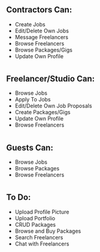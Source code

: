 Contractors Can: 
-
- Create Jobs
- Edit/Delete Own Jobs
- Message Freelancers
- Browse Freelancers
- Browse Packages/Gigs
- Update Own Profile

#

Freelancer/Studio Can:
-
- Browse Jobs
- Apply To Jobs
- Edit/Delete Own Job Proposals
- Create Packages/Gigs
- Update Own Profile
- Browse Freelancers

#

Guests Can:
-
- Browse Jobs
- Browse Packages
- Browse Freelancers


#

To Do:
-
- Upload Profile Picture
- Upload Portfolio
- CRUD Packages
- Browse and Buy Packages
- Search Freelancers
- Chat with Freelancers
